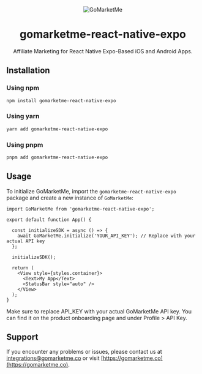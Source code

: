 <div align="center">
	<img src="https://static.gomarketme.net/assets/gmm-icon.png" alt="GoMarketMe"/>
	<br>
    <h1>gomarketme-react-native-expo</h1>
	<p>Affiliate Marketing for React Native Expo-Based iOS and Android Apps.</p>
</div>

## Installation

### Using npm

```bash
npm install gomarketme-react-native-expo
```

### Using yarn

```bash
yarn add gomarketme-react-native-expo
```

### Using pnpm

```bash
pnpm add gomarketme-react-native-expo
```


## Usage

To initialize GoMarketMe, import the `gomarketme-react-native-expo` package and create a new instance of `GoMarketMe`:

```tsx
import GoMarketMe from 'gomarketme-react-native-expo';

export default function App() {

  const initializeSDK = async () => {
    await GoMarketMe.initialize('YOUR_API_KEY'); // Replace with your actual API key
  };

  initializeSDK();
  
  return (
    <View style={styles.container}>
      <Text>My App</Text>
      <StatusBar style="auto" />
    </View>
  );
}
```

Make sure to replace API_KEY with your actual GoMarketMe API key. You can find it on the product onboarding page and under Profile > API Key.

## Support

If you encounter any problems or issues, please contact us at [integrations@gomarketme.co](mailto:integrations@gomarketme.co) or visit [https://gomarketme.co](https://gomarketme.co).